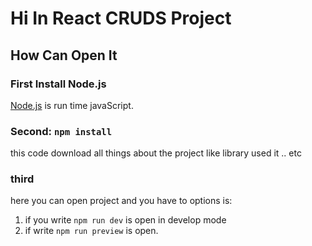 # Hi In React CRUDS Project
## How Can Open It
### First Install Node.js
[Node.js](https://nodejs.org/en/download/package-manager) is run time javaScript.
### Second: `npm install`
this code download all things about the project like library used it .. etc
### third
here you can open project and you have to options is:
1. if you write `npm run dev` is open in develop mode
2. if write `npm run preview` is open.

